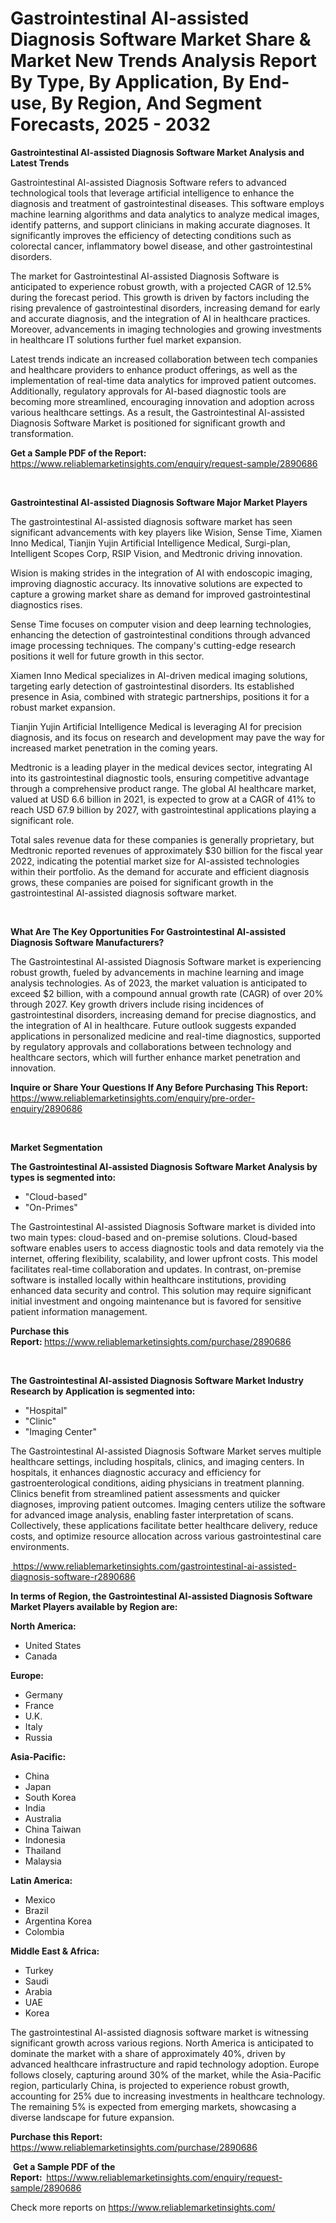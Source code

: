 <p><h1>Gastrointestinal AI-assisted Diagnosis Software Market Share & Market New Trends Analysis Report By Type, By Application, By End-use, By Region, And Segment Forecasts, 2025 - 2032</h1></p><p><strong>Gastrointestinal AI-assisted Diagnosis Software Market Analysis and Latest Trends</strong></p>
<p><p>Gastrointestinal AI-assisted Diagnosis Software refers to advanced technological tools that leverage artificial intelligence to enhance the diagnosis and treatment of gastrointestinal diseases. This software employs machine learning algorithms and data analytics to analyze medical images, identify patterns, and support clinicians in making accurate diagnoses. It significantly improves the efficiency of detecting conditions such as colorectal cancer, inflammatory bowel disease, and other gastrointestinal disorders.</p><p>The market for Gastrointestinal AI-assisted Diagnosis Software is anticipated to experience robust growth, with a projected CAGR of 12.5% during the forecast period. This growth is driven by factors including the rising prevalence of gastrointestinal disorders, increasing demand for early and accurate diagnosis, and the integration of AI in healthcare practices. Moreover, advancements in imaging technologies and growing investments in healthcare IT solutions further fuel market expansion.</p><p>Latest trends indicate an increased collaboration between tech companies and healthcare providers to enhance product offerings, as well as the implementation of real-time data analytics for improved patient outcomes. Additionally, regulatory approvals for AI-based diagnostic tools are becoming more streamlined, encouraging innovation and adoption across various healthcare settings. As a result, the Gastrointestinal AI-assisted Diagnosis Software Market is positioned for significant growth and transformation.</p></p>
<p><strong>Get a Sample PDF of the Report:&nbsp;</strong> <a href="https://www.reliablemarketinsights.com/enquiry/request-sample/2890686?utm_campaign=2271&utm_medium=2&utm_source=Github&utm_content=ia&utm_term=14032025&utm_id=gastrointestinal-ai-assisted-diagnosis-software">https://www.reliablemarketinsights.com/enquiry/request-sample/2890686</a></p>
<p>&nbsp;</p>
<p><strong>Gastrointestinal AI-assisted Diagnosis Software Major Market Players</strong></p>
<p><p>The gastrointestinal AI-assisted diagnosis software market has seen significant advancements with key players like Wision, Sense Time, Xiamen Inno Medical, Tianjin Yujin Artificial Intelligence Medical, Surgi-plan, Intelligent Scopes Corp, RSIP Vision, and Medtronic driving innovation.</p><p>Wision is making strides in the integration of AI with endoscopic imaging, improving diagnostic accuracy. Its innovative solutions are expected to capture a growing market share as demand for improved gastrointestinal diagnostics rises.</p><p>Sense Time focuses on computer vision and deep learning technologies, enhancing the detection of gastrointestinal conditions through advanced image processing techniques. The company's cutting-edge research positions it well for future growth in this sector.</p><p>Xiamen Inno Medical specializes in AI-driven medical imaging solutions, targeting early detection of gastrointestinal disorders. Its established presence in Asia, combined with strategic partnerships, positions it for a robust market expansion.</p><p>Tianjin Yujin Artificial Intelligence Medical is leveraging AI for precision diagnosis, and its focus on research and development may pave the way for increased market penetration in the coming years.</p><p>Medtronic is a leading player in the medical devices sector, integrating AI into its gastrointestinal diagnostic tools, ensuring competitive advantage through a comprehensive product range. The global AI healthcare market, valued at USD 6.6 billion in 2021, is expected to grow at a CAGR of 41% to reach USD 67.9 billion by 2027, with gastrointestinal applications playing a significant role.</p><p>Total sales revenue data for these companies is generally proprietary, but Medtronic reported revenues of approximately $30 billion for the fiscal year 2022, indicating the potential market size for AI-assisted technologies within their portfolio. As the demand for accurate and efficient diagnosis grows, these companies are poised for significant growth in the gastrointestinal AI-assisted diagnosis software market.</p></p>
<p>&nbsp;</p>
<p><strong>What Are The Key Opportunities For Gastrointestinal AI-assisted Diagnosis Software Manufacturers?</strong></p>
<p><p>The Gastrointestinal AI-assisted Diagnosis Software market is experiencing robust growth, fueled by advancements in machine learning and image analysis technologies. As of 2023, the market valuation is anticipated to exceed $2 billion, with a compound annual growth rate (CAGR) of over 20% through 2027. Key growth drivers include rising incidences of gastrointestinal disorders, increasing demand for precise diagnostics, and the integration of AI in healthcare. Future outlook suggests expanded applications in personalized medicine and real-time diagnostics, supported by regulatory approvals and collaborations between technology and healthcare sectors, which will further enhance market penetration and innovation.</p></p>
<p><strong>Inquire or Share Your Questions If Any Before Purchasing This Report:</strong> <a href="https://www.reliablemarketinsights.com/enquiry/pre-order-enquiry/2890686?utm_campaign=2271&utm_medium=2&utm_source=Github&utm_content=ia&utm_term=14032025&utm_id=gastrointestinal-ai-assisted-diagnosis-software">https://www.reliablemarketinsights.com/enquiry/pre-order-enquiry/2890686</a></p>
<p>&nbsp;</p>
<p><strong>Market Segmentation</strong></p>
<p><strong>The Gastrointestinal AI-assisted Diagnosis Software Market Analysis by types is segmented into:</strong></p>
<p><ul><li>"Cloud-based"</li><li>"On-Primes"</li></ul></p>
<p><p>The Gastrointestinal AI-assisted Diagnosis Software market is divided into two main types: cloud-based and on-premise solutions. Cloud-based software enables users to access diagnostic tools and data remotely via the internet, offering flexibility, scalability, and lower upfront costs. This model facilitates real-time collaboration and updates. In contrast, on-premise software is installed locally within healthcare institutions, providing enhanced data security and control. This solution may require significant initial investment and ongoing maintenance but is favored for sensitive patient information management.</p></p>
<p><strong>Purchase this Report:&nbsp;</strong><a href="https://www.reliablemarketinsights.com/purchase/2890686?utm_campaign=2271&utm_medium=2&utm_source=Github&utm_content=ia&utm_term=14032025&utm_id=gastrointestinal-ai-assisted-diagnosis-software">https://www.reliablemarketinsights.com/purchase/2890686</a></p>
<p>&nbsp;</p>
<p><strong>The Gastrointestinal AI-assisted Diagnosis Software Market Industry Research by Application is segmented into:</strong></p>
<p><ul><li>"Hospital"</li><li>"Clinic"</li><li>"Imaging Center"</li></ul></p>
<p><p>The Gastrointestinal AI-assisted Diagnosis Software Market serves multiple healthcare settings, including hospitals, clinics, and imaging centers. In hospitals, it enhances diagnostic accuracy and efficiency for gastroenterological conditions, aiding physicians in treatment planning. Clinics benefit from streamlined patient assessments and quicker diagnoses, improving patient outcomes. Imaging centers utilize the software for advanced image analysis, enabling faster interpretation of scans. Collectively, these applications facilitate better healthcare delivery, reduce costs, and optimize resource allocation across various gastrointestinal care environments.</p></p>
<p><a href="https://www.reliablemarketinsights.com/gastrointestinal-ai-assisted-diagnosis-software-r2890686?utm_campaign=2271&utm_medium=2&utm_source=Github&utm_content=ia&utm_term=14032025&utm_id=gastrointestinal-ai-assisted-diagnosis-software">&nbsp;https://www.reliablemarketinsights.com/gastrointestinal-ai-assisted-diagnosis-software-r2890686</a></p>
<p><strong>In terms of Region, the Gastrointestinal AI-assisted Diagnosis Software Market Players available by Region are:</strong></p>
<p>
    <p> <strong> North America: </strong>
        <ul>
            <li>United States</li>
            <li>Canada</li>
        </ul>
        </p> 
    <p> <strong> Europe: </strong>
        <ul>
            <li>Germany</li>
            <li>France</li>
            <li>U.K.</li>
            <li>Italy</li>
            <li>Russia</li>
        </ul>
        </p> 
    <p> <strong> Asia-Pacific: </strong>
        <ul>
            <li>China</li>
            <li>Japan</li>
            <li>South Korea</li>
            <li>India</li>
            <li>Australia</li>
            <li>China Taiwan</li>
            <li>Indonesia</li>
            <li>Thailand</li>
            <li>Malaysia</li>
        </ul>
        </p> 
    <p> <strong> Latin America: </strong>
        <ul>
            <li>Mexico</li>
            <li>Brazil</li>
            <li>Argentina Korea</li>
            <li>Colombia</li>
        </ul>
        </p> 
    <p> <strong> Middle East & Africa: </strong>
        <ul>
            <li>Turkey</li>
            <li>Saudi</li>
            <li>Arabia</li>
            <li>UAE</li>
            <li>Korea</li>
        </ul>
    </p>
    </p>
<p><p>The gastrointestinal AI-assisted diagnosis software market is witnessing significant growth across various regions. North America is anticipated to dominate the market with a share of approximately 40%, driven by advanced healthcare infrastructure and rapid technology adoption. Europe follows closely, capturing around 30% of the market, while the Asia-Pacific region, particularly China, is projected to experience robust growth, accounting for 25% due to increasing investments in healthcare technology. The remaining 5% is expected from emerging markets, showcasing a diverse landscape for future expansion.</p></p>
<p><strong>Purchase this Report: </strong><a href="https://www.reliablemarketinsights.com/purchase/2890686?utm_campaign=2271&utm_medium=2&utm_source=Github&utm_content=ia&utm_term=14032025&utm_id=gastrointestinal-ai-assisted-diagnosis-software">https://www.reliablemarketinsights.com/purchase/2890686</a></p>
<p>&nbsp;<strong>Get a Sample PDF of the Report:&nbsp;&nbsp;</strong><a href="https://www.reliablemarketinsights.com/enquiry/request-sample/2890686?utm_campaign=2271&utm_medium=2&utm_source=Github&utm_content=ia&utm_term=14032025&utm_id=gastrointestinal-ai-assisted-diagnosis-software">https://www.reliablemarketinsights.com/enquiry/request-sample/2890686</a></p>
<p><strong></strong></p>
<p>Check more reports on <a href="https://www.reliablemarketinsights.com/?utm_campaign=2271&utm_medium=2&utm_source=Github&utm_content=ia&utm_term=14032025&utm_id=gastrointestinal-ai-assisted-diagnosis-software">https://www.reliablemarketinsights.com/</a></p>